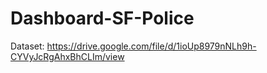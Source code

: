 # Dashboard-SF-Police

Dataset: https://drive.google.com/file/d/1ioUp8979nNLh9h-CYVyJcRgAhxBhCLIm/view
